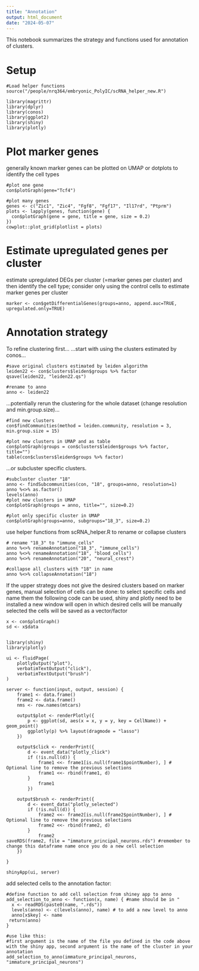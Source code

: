 ```yaml
---
title: "Annotation"
output: html_document
date: "2024-05-07"
---
```


This notebook summarizes the strategy and functions used for annotation of clusters.
# Setup
```{r}
#Load helper functions
source("/people/nrq364/embryonic_PolyIC/scRNA_helper_new.R")

library(magrittr)
library(dplyr)
library(conos)
library(ggplot2)
library(shiny)
library(plotly)
```

# Plot marker genes
generally known marker genes can be plotted on UMAP or dotplots to identify the cell types
```{r}
#plot one gene
con$plotGraph(gene="Tcf4")

#plot many genes
genes <- c("Zic1", "Zic4", "Fgf8", "Fgf17", "Il17rd", "Ptprm")
plots <- lapply(genes, function(gene) {
  con$plotGraph(gene = gene, title = gene, size = 0.2)
})
cowplot::plot_grid(plotlist = plots)
```

# Estimate upregulated genes per cluster
estimate upregulated DEGs per cluster (=marker genes per cluster) and then identify the cell type; consider only using the control cells to estimate marker genes per cluster 
```{r}
marker <- con$getDifferentialGenes(groups=anno, append.auc=TRUE, upregulated.only=TRUE)
```

# Annotation strategy
To refine clustering first...
...start with using the clusters estimated by conos... 
```{r}
#save original clusters estimated by leiden algorithm
leiden22 <- con$clusters$leiden$groups %>% factor
qsave(leiden22, "leiden22.qs")

#rename to anno
anno <- leiden22
```

...potentially rerun the clustering for the whole dataset (change resolution and min.group.size)...
```{r, eval=FALSE}
#find new clusters
con$findCommunities(method = leiden.community, resolution = 3, min.group.size = 15)

#plot new clusters in UMAP and as table
con$plotGraph(groups = con$clusters$leiden$groups %>% factor, title="")
table(con$clusters$leiden$groups %>% factor)
```

...or subcluster specific clusters.
```{r,eval=FALSE, echo=F}
#subcluster cluster "18"
anno <- findSubcommunities(con, "18", groups=anno, resolution=1)
anno %<>% as.factor()
levels(anno)
#plot new clusters in UMAP
con$plotGraph(groups = anno, title="", size=0.2)

#plot only specific cluster in UMAP
con$plotGraph(groups=anno, subgroups="18_3", size=0.2)
```


 use helper functions from scRNA_helper.R to rename or collapse clusters
```{r,eval=FALSE, echo=F}
# rename "18_3" to "immune_cells"
anno %<>% renameAnnotation("18_3", "immune_cells")
anno %<>% renameAnnotation("18", "blood_cells")
anno %<>% renameAnnotation("20", "neural_crest")

#collapse all clusters with "18" in name
anno %<>% collapseAnnotation("18")
```

If the upper strategy does not give the desired clusters based on marker genes, manual selection of cells can be done:
to select specific cells and name them the following code can be used, shiny and plotly need to be installed
a new window will open in which desired cells will be manually selected
the cells will be saved as a vector/factor

```{r}
x <- con$plotGraph() 
sd <- x$data


library(shiny)
library(plotly)

ui <- fluidPage(
    plotlyOutput("plot"),
    verbatimTextOutput("click"),
    verbatimTextOutput("brush")
)

server <- function(input, output, session) {
    frame1 <- data.frame()
    frame2 <- data.frame()
    nms <- row.names(mtcars)

    output$plot <- renderPlotly({
        p <- ggplot(sd, aes(x = x, y = y, key = CellName)) + geom_point()
        ggplotly(p) %>% layout(dragmode = "lasso")
    })

    output$click <- renderPrint({
        d <- event_data("plotly_click")
        if (!is.null(d)) {
            frame1 <<- frame1[is.null(frame1$pointNumber), ] # Optional line to remove the previous selections
            frame1 <<- rbind(frame1, d) 
        }
            frame1
        })

    output$brush <- renderPrint({
        d <- event_data("plotly_selected")
        if (!is.null(d)) {
            frame2 <<- frame2[is.null(frame2$pointNumber), ] # Optional line to remove the previous selections 
            frame2 <<- rbind(frame2, d)
        }
            frame2
saveRDS(frame2, file = "immature_principal_neurons.rds") #remember to change this dataframe name once you do a new cell selection
    })

}

shinyApp(ui, server)
```

add selected cells to the annotation factor:
```{r}
#define function to add cell selection from shiney app to anno
add_selection_to_anno <- function(x, name) { #name should be in "
  x <- readRDS(paste0(name, ".rds"))
  levels(anno) <- c(levels(anno), name) # to add a new level to anno
  anno[x$key] <- name
 return(anno)
}

#use like this: 
#first argument is the name of the file you defined in the code above with the shiny app, second argument is the name of the cluster in your annotation
add_selection_to_anno(immature_principal_neurons, "immature_principal_neurons")
```